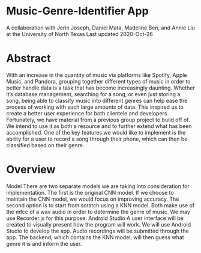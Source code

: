 # Music-Genre-Identifier App
A collaboration with Jerin Joseph, Daniel Mata, Madeline Ben, and Annie Liu at the University of North Texas
Last updated 2020-Oct-26

# Abstract
With an increase in the quantity of music via platforms like Spotify, Apple Music, and Pandora, grouping together different types of music in order to better handle data is a task that has become increasingly daunting. Whether it’s database management, searching for a song, or even just storing a song, being able to classify music into different genres can help ease the process of working with such large amounts of data. This inspired us to create a better user experience for both clientele and developers.
Fortunately, we have material from a previous group project to build off of. We intend to use it as both a resource and to further extend what has been accomplished. One of the key features we would like to implement is the ability for a user to record a song through their phone, which can then be classified based on their genre. 

# Overview
Model
There are two separate models we are taking into consideration for implementation. The first is the original CNN model. If we choose to maintain the CNN model, we would focus on improving accuracy. The second option is to start from scratch using a KNN model. Both make use of the mfcc of a wav audio in order to determine the genre of music. We may use Recorder.js for this purpose.
Android Studio
A user interface will be created to visually present how the program will work. We will use Android Studio to develop the app. Audio recordings will be submitted through the app. The backend, which contains the KNN model, will then guess what genre it is and inform the user.

